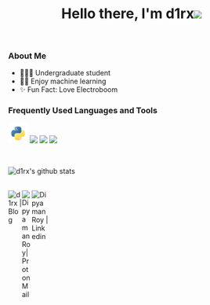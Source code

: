 <div align="center">
 <h1>Hello there, I'm d1rx<img src="https://media.giphy.com/media/hvRJCLFzcasrR4ia7z/giphy.gif" width="35px"></h1>
</div>

<br>

### About Me

- 👨🏼‍🎓 Undergraduate student
- 👨‍💻 Enjoy machine learning
- ✨ Fun Fact: Love Electroboom


### Frequently Used Languages and Tools 

<code><a href="https://www.python.org/" target="_blank"><img height="40" src="https://raw.githubusercontent.com/github/explore/5c058a388828bb5fde0bcafd4bc867b5bb3f26f3/topics/python/python.png"></a></code>
<code><a href="https://www.tensorflow.org/" target="_blank"><img height="40" src="https://www.logolynx.com/images/logolynx/s_0f/0f8f6896fdc648b31d9e5492eaeebdb1.png"></a></code>
<code><a href="https://jupyter.org/" target="_blank"><img height="40" src="https://www.pikpng.com/pngl/b/281-2814765_anaconda-clipart-python-logo-pictures-png-anaconda-jupyter.png"></a></code>
<code><a href="https://docker.com/" target="_blank"><img height="40" src="https://www.laub-home.de/images/thumb/1/1e/Docker_Logo.png/1200px-Docker_Logo.png"></a></code>

<br>

![d1rx's github stats](https://github-readme-stats.vercel.app/api?username=d1rx&count_private=true&show_icons=true&theme=dark)
  
<br>
    <a href="https://d1rx.github.io/" target="_blank">
    <img align="left" alt="d1rx | Blog" width="28px" src="https://www.seekpng.com/png/full/837-8373036_icon-internet-01-copy-website-icon-vector-png.png" />
  </a>

  <a href="mailto:d1pyamanroy@protonmail.com" target="_blank">
    <img align="left" alt="Dipyaman Roy| ProtonMail" width="20px" src="https://protonmail.com/images/media/logos/protonmail-sign-purple.png" />
  </a>

 <a href="https://www.linkedin.com/in/d1pyaman-r0y/" target="_blank">
   <img align="left" alt="Dipyaman Roy | Linkedin " width="34px" src="https://content.linkedin.com/content/dam/me/business/en-us/amp/brand-site/v2/bg/LI-Bug.svg.original.svg"</a>

